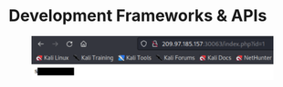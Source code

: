 # Development Frameworks & APIs

<figure><img src="../../../../../.gitbook/assets/Untitled (5).png" alt=""><figcaption></figcaption></figure>

